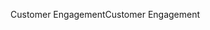 <span data-ttu-id="a3d11-101">Customer Engagement</span><span class="sxs-lookup"><span data-stu-id="a3d11-101">Customer Engagement</span></span>